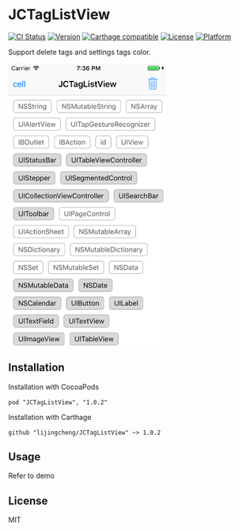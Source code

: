 # JCTagListView

[![CI Status](http://img.shields.io/travis/lijingcheng/JCTagListView.svg?style=flat)](https://travis-ci.org/lijingcheng/JCTagListView)
[![Version](https://img.shields.io/cocoapods/v/JCTagListView.svg?style=flat)](http://cocoapods.org/pods/JCTagListView)
[![Carthage compatible](https://img.shields.io/badge/Carthage-compatible-4BC51D.svg?style=flat)](https://github.com/Carthage/Carthage)
[![License](https://img.shields.io/cocoapods/l/JCTagListView.svg?style=flat)](http://cocoapods.org/pods/JCTagListView)
[![Platform](https://img.shields.io/cocoapods/p/JCTagListView.svg?style=flat)](http://cocoapods.org/pods/JCTagListView)

Support delete tags and settings tags color.

<img width="320" src="./ScreenShot.png"> 

## Installation

Installation with CocoaPods

```
pod "JCTagListView", "1.0.2"
```

Installation with Carthage

```
github "lijingcheng/JCTagListView" ~> 1.0.2
```

## Usage

Refer to demo


## License

MIT
